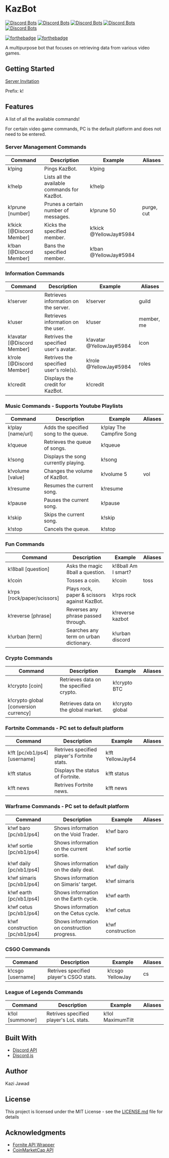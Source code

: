 # KazBot

[![Discord Bots](https://discordbots.org/api/widget/status/419724462716354560.svg)](https://discordbots.org/bot/419724462716354560)
[![Discord Bots](https://discordbots.org/api/widget/servers/419724462716354560.svg)](https://discordbots.org/bot/419724462716354560)
[![Discord Bots](https://discordbots.org/api/widget/upvotes/419724462716354560.svg)](https://discordbots.org/bot/419724462716354560)
[![Discord Bots](https://discordbots.org/api/widget/lib/419724462716354560.svg)](https://discordbots.org/bot/419724462716354560)
[![Discord Bots](https://discordbots.org/api/widget/owner/419724462716354560.svg)](https://discordbots.org/bot/419724462716354560)

[![forthebadge](https://forthebadge.com/images/badges/made-with-javascript.svg)](https://forthebadge.com)
[![forthebadge](https://forthebadge.com/images/badges/uses-git.svg)](https://forthebadge.com)

A multipurpose bot that focuses on retrieving data from various video games.

## Getting Started
[Server Invitation](https://discordapp.com/api/oauth2/authorize?client_id=419724462716354560&permissions=8&scope=bot)

Prefix: k!

## Features
A list of all the available commands!

For certain video game commands, PC is the default platform and does not need to be entered.

### Server Management Commands

| Command                  | Description                                  | Example                | Aliases     |
| ------------------------ | -------------------------------------------- | ---------------------- | ----------- |
| k!ping                   | Pings KazBot.                                | k!ping                 |             |
| k!help                   | Lists all the available commands for KazBot. | k!help                 |             |
| k!prune [number]         | Prunes a certain number of messages.         | k!prune 50             | purge, cut  |
| k!kick [@Discord Member] | Kicks the specified member.                  | k!kick @YellowJay#5984 |             |
| k!ban [@Discord Member]  | Bans the specified member.                   | k!ban @YellowJay#5984  |             |

### Information Commands

| Command                    | Description                                  | Example                  | Aliases     |
| ------------------------   | -------------------------------------------- | ------------------------ | ----------- |
| k!server                   | Retrieves information on the server.         | k!server                 | guild       |
| k!user                     | Retrieves information on the user.           | k!user                   | member, me  |
| k!avatar [@Discord Member] | Retrives the specified user's avatar.        | k!avatar @YellowJay#5984 | icon        |
| k!role [@Discord Member]   | Retrives the specified user's role(s).       | k!role @YellowJay#5984   | roles       |
| k!credit                   | Displays the credit for KazBot.              | k!credit                 |             |

### Music Commands - Supports Youtube Playlists

| Command                    | Description                                  | Example                  | Aliases     |
| -------------------------- | -------------------------------------------- | ------------------------ | ----------- |
| k!play [name/url]          | Adds the specified song to the queue.        | k!play The Campfire Song |             |
| k!queue                    | Retrieves the queue of songs.                | k!queue                  |             |
| k!song                     | Displays the song currently playing.         | k!song                   |             |
| k!volume [value]           | Changes the volume of KazBot.                | k!volume 5               | vol         |
| k!resume                   | Resumes the current song.                    | k!resume                 |             |
| k!pause                    | Pauses the current song.                     | k!pause                  |             |
| k!skip                     | Skips the current song.                      | k!skip                   |             |
| k!stop                     | Cancels the queue.                           | k!stop                   |             |

### Fun Commands

| Command                      | Description                                  | Example                  | Aliases     |
| ---------------------------- | -------------------------------------------- | ------------------------ | ----------- |
| k!8ball [question]           | Asks the magic 8ball a question.             | k!8ball Am I smart?      |             |
| k!coin                       | Tosses a coin.                               | k!coin                   | toss        |
| k!rps [rock/paper/scissors]  | Plays rock, paper & scissors against KazBot. | k!rps rock               |             |
| k!reverse [phrase]           | Reverses any phrase passed through.          | k!reverse kazbot         |             |
| k!urban [term]               | Searches any term on urban dictionary.       | k!urban discord          |             |

### Crypto Commands

| Command                               | Description                                  | Example                  | Aliases     |
| ------------------------------------- | -------------------------------------------- | ------------------------ | ----------- |
| k!crypto [coin]                       | Retrieves data on the specified crypto.      | k!crypto BTC             |             |
| k!crypto global [conversion currency] | Retrieves data on the global market.         | k!crypto global          |             |

### Fortnite Commands - PC set to default platform

| Command                      | Description                                  | Example                  | Aliases     |
| ---------------------------- | -------------------------------------------- | ------------------------ | ----------- |
| k!ft [pc/xb1/ps4] [username] | Retrives specified player's Fortnite stats.  | k!ft YellowJay64         |             |
| k!ft status                  | Displays the status of Fortnite.             | k!ft status              |             |
| k!ft news                    | Retrives Fortnite news.                      | k!ft news                |             |

### Warframe Commands - PC set to default platform

| Command                         | Description                                  | Example                  | Aliases     |
| ------------------------------- | -------------------------------------------- | ------------------------ | ----------- |
| k!wf baro [pc/xb1/ps4]          | Shows information on the Void Trader.        | k!wf baro                |             |
| k!wf sortie [pc/xb1/ps4]        | Shows information on the current sortie.     | k!wf sortie              |             |
| k!wf daily [pc/xb1/ps4]         | Shows information on the daily deal.         | k!wf daily               |             |
| k!wf simaris [pc/xb1/ps4]       | Shows information on Simaris' target.        | k!wf simaris             |             |
| k!wf earth [pc/xb1/ps4]         | Shows information on the Earth cycle.        | k!wf earth               |             |
| k!wf cetus [pc/xb1/ps4]         | Shows information on the Cetus cycle.        | k!wf cetus               |             |
| k!wf construction [pc/xb1/ps4]  | Shows information on construction progress.  | k!wf construction        |             |

### CSGO Commands

| Command                      | Description                                    | Example                  | Aliases     |
| ---------------------------- | ---------------------------------------------- | ------------------------ | ----------- |
| k!csgo [username]            | Retrives specified player's CSGO stats.        | k!csgo YellowJay         | cs          |

### League of Legends Commands
| Command                      | Description                                    | Example                  | Aliases     |
| ---------------------------- | ---------------------------------------------- | ------------------------ | ----------- |
| k!lol [summoner]             | Retrives specified player's LoL stats.         | k!lol MaximumTilt        |             |

## Built With
- [Discord API](https://discordapp.com/developers/docs/intro)
- [Discord.js](https://discord.js.org/#/)

## Author
Kazi Jawad

## License
This project is licensed under the MIT License - see the [LICENSE.md](LICENSE.md) file for details

## Acknowledgments
- [Fornite API Wrapper](https://github.com/qlaffont/fortnite-api)
- [CoinMarketCap API](https://pro.coinmarketcap.com)